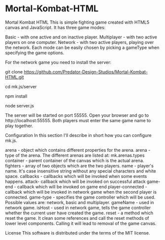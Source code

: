 # Mortal-Kombat-HTML
Mortal Kombat HTML
This is simple fighting game created with HTML5 canvas and JavaScript. It has three game modes:

Basic - with one active and on inactive player.
Multiplayer - with two active players on one computer.
Network - with two active players, playing over the network.
Each mode can be easily chosen by picking a gameType when specifying the game options.


For the network game you need to install the server:

git clone https://github.com/Predator-Design-Studios/Mortal-Kombat-HTML.git

cd mk.js/server

npm install

node server.js

The server will be started on port 55555. Open your browser and go to http://localhost:55555. Both players must enter the same game name to play together.

Configuration
In this section I'll describe in short how you can configure mk.js.

arena - object which contains different properties for the arena.
arena - type of the arena. The different arenas are listed at: mk.arenas.types
container - parent container of the canvas which is the actual arena.
fighters - array of two objects which are the two players.
name - player's name. It's case insensitive string without any special characters and white space.
callbacks - callbacks which will be invoked when some events happens.
attack- callback which will be invoked on successful attack
game-end - callback which will be invoked on game end
player-connected - callback which will be invoked in network game when the second player is connected.
game-type - specifies the game controller which will be used. Possible values are: network, basic and multiplayer.
gameName - used in network game.
isHost - used in network game, tells the game controller whether the current user have created the game.
reset - a method which reset the game. It clean some references and call the reset methods of lower level components. Calling it will lead to removal of the game canvas.

License
This software is distributed under the terms of the MIT license.
